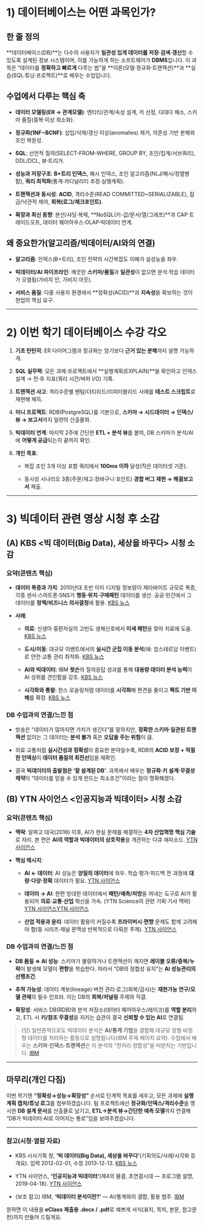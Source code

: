 # 1) 데이터베이스는 어떤 과목인가?

## 한 줄 정의

**데이터베이스(DB)**는 다수의 사용자가 **일관성 있게 데이터를 저장·검색·갱신**할 수 있도록 설계된 정보 시스템이며, 이를 가능하게 하는 소프트웨어가 **DBMS**입니다. 이 과목은 “데이터를 **정확하고 빠르게** 다루는 법”을 **이론(모델·정규화·트랜잭션)**과 **실습(SQL·튜닝·프로젝트)**로 배우는 수업입니다.

## 수업에서 다루는 핵심 축

- **데이터 모델링(ER → 관계모델)**: 엔티티/관계/속성 설계, 키 선정, 다대다 해소, 스키마 품질(중복·이상 최소화).
    
- **정규화(1NF~BCNF)**: 삽입/삭제/갱신 이상(anomalies) 제거, 의존성 기반 분해와 조인 복원성.
    
- **SQL**: 선언적 질의(SELECT-FROM-WHERE, GROUP BY, 조인/집계/서브쿼리), DDL/DCL, 뷰·트리거.
    
- **성능과 저장구조**: **B+트리 인덱스**, 해시 인덱스, 조인 알고리즘(NLJ/해시/정렬병합), **쿼리 최적화**(통계·카디널리티 추정·실행계획).
    
- **트랜잭션과 동시성**: **ACID**, 격리수준(READ COMMITTED~SERIALIZABLE), 잠금/낙관적 제어, **회복(로그/체크포인트)**.
    
- **확장과 최신 동향**: 분산/샤딩·복제, **NoSQL(키-값/문서/열/그래프)**과 CAP 트레이드오프, 데이터 웨어하우스·OLAP·빅데이터 연계.
    

## 왜 중요한가(알고리즘/빅데이터/AI와의 연결)

- **알고리즘**: 인덱스(B+트리), 조인 전략의 시간복잡도 이해가 실성능을 좌우.
    
- **빅데이터/AI 파이프라인**: 깨끗한 **스키마/품질**과 **일관성**이 없으면 분석·학습 데이터가 오염됨(가비지 인, 가비지 아웃).
    
- **서비스 품질**: 다중 사용자 환경에서 **정확성(ACID)**과 **지속성**을 확보하는 것이 현업의 핵심 요구.
    

---

# 2) 이번 학기 데이터베이스 수강 각오

1. **기초 탄탄히**: ER 다이어그램과 정규화는 암기보다 **근거 있는 분해**까지 설명 가능하게.
    
2. **SQL 실무력**: 모든 과제·프로젝트에서 **실행계획(EXPLAIN)**을 확인하고 인덱스 설계 → 전·후 지표(쿼리 시간/버퍼 I/O) 기록.
    
3. **트랜잭션 사고**: 격리수준별 팬텀/더티리드/리피터블리드 사례를 **테스트 스크립트**로 재현해 체득.
    
4. **미니 프로젝트**: RDB(PostgreSQL)를 기본으로, **스키마 → 시드데이터 → 인덱스/뷰 → 보고서**까지 일련의 산출물화.
    
5. **빅데이터 연계**: 마지막 2주에 간단한 **ETL + 분석 뷰**를 붙여, DB 스키마가 분석/AI에 **어떻게 공급**되는지 끝까지 확인.
    
6. **개인 목표**:
    
    - 복잡 조인 3개 이상 포함 쿼리에서 **100ms 이하** 달성(작은 데이터셋 기준).
        
    - 동시성 시나리오 3종(주문/재고·장바구니·포인트) **경합 버그 재현 → 해결보고서** 제출.
        

---

# 3) 빅데이터 관련 영상 시청 후 소감

## (A) KBS <빅 데이터(Big Data), 세상을 바꾸다> 시청 소감

### 요약(콘텐츠 핵심)

- **데이터 폭증과 가치**: 2010년대 초반 이미 디지털 정보량이 제타바이트 규모로 폭증, 각종 센서·스마트폰·SNS가 **행동·위치·구매패턴** 데이터를 생산. 공공·민간에서 그 데이터를 **정책/비즈니스 의사결정**에 활용. [KBS 뉴스](https://news.kbs.co.kr/news/pc/view/view.do?ncd=2428163)
    
- **사례**:
    
    - **의료**: 신생아 중환자실의 고빈도 생체신호에서 **미세 패턴**을 찾아 치료에 도움. [KBS 뉴스](https://news.kbs.co.kr/news/pc/view/view.do?ncd=2428163)
        
    - **도시/이동**: 대규모 이벤트에서의 **실시간 군집 이동 분석**(예: 암스테르담 이벤트)로 안전·교통 관리 최적화. [KBS 뉴스](https://news.kbs.co.kr/news/pc/view/view.do?ncd=2428163)
        
    - **AI와 빅데이터**: IBM **왓슨**의 질의응답 성과를 통해 **대용량 데이터 분석 능력**이 AI 성취를 견인함을 강조. [KBS 뉴스](https://news.kbs.co.kr/news/pc/view/view.do?ncd=2428163)
        
    - **시각화와 통찰**: 한스 로슬링처럼 데이터를 **시각화**해 편견을 줄이고 **팩트 기반 이해**를 확장. [KBS 뉴스](https://news.kbs.co.kr/news/pc/view/view.do?ncd=2428163)
        

### DB 수업과의 연결/느낀 점

- 방송은 “데이터가 많아지면 가치가 생긴다”를 말하지만, **정확한 스키마·일관된 트랜잭션** 없이는 그 데이터는 **분석 불가** 혹은 **오답을 주는 위험**이 큼.
    
- 의료·교통처럼 **실시간성과 정확성**이 중요한 분야일수록, RDB의 **ACID 보장 + 적절한 인덱싱**이 **데이터 품질의 최전선**임을 재확인.
    
- 결국 **빅데이터의 출발점은 ‘잘 설계된 DB’**. 과목에서 배우는 **정규화·키 설계·무결성 제약**이 “데이터를 믿을 수 있게 만드는 최소조건”이라는 점이 명확해졌다.
    

## (B) YTN 사이언스 <인공지능과 빅데이터> 시청 소감

### 요약(콘텐츠 핵심)

- **맥락**: 알파고 대국(2016) 이후, AI가 현실 문제를 해결하는 **4차 산업혁명 핵심 기술**로 자리. 본 편은 **AI의 역할과 빅데이터의 상호작용**을 개관하는 다큐 에피소드. [YTN 사이언스](https://m.science.ytn.co.kr/program/view.php?key=201904190838205540&s_mcd=1336&utm_source=chatgpt.com)
    
- **핵심 메시지**:
    
    - **AI ← 데이터**: AI 성능은 **양질의 데이터**에 좌우. 학습·평가·피드백 전 과정에 **대량·다양·정확** 데이터가 필요. [YTN 사이언스](https://m.science.ytn.co.kr/program/view.php?key=201904190838205540&s_mcd=1336&utm_source=chatgpt.com)
        
    - **데이터 → AI**: 한편 방대한 데이터에서 **패턴/예측/처방**을 꺼내는 도구로 AI가 활용되어 **의료·교통·산업** 혁신을 가속. (YTN Science의 관련 기획·기사 맥락) [YTN 사이언스](https://m.science.ytn.co.kr/broadinfo/broad_view.php?id=1056&mcd=0085&utm_source=chatgpt.com)[YTN 사이언스](https://science.ytn.co.kr/program/program_view.php?key=202011241122199543&s_hcd=&s_mcd=1394&utm_source=chatgpt.com)
        
    - **산업 적용과 윤리**: 데이터 활용이 커질수록 **프라이버시·편향** 문제도 함께 고려해야 함(동 시리즈·채널 문맥상 반복적으로 다뤄온 주제). [YTN 사이언스](https://m.science.ytn.co.kr/broadinfo/broad_view.php?id=1056&mcd=0085&utm_source=chatgpt.com)
        

### DB 수업과의 연결/느낀 점

- **DB 품질 ⇒ AI 성능**: 스키마가 불량하거나 트랜잭션이 깨지면 **레이블 오류/중복/누락**이 발생해 모델이 **편향**을 학습한다. 따라서 “DB의 정합성 유지”는 **AI 성능관리의 선행조건**.
    
- **추적 가능성**: 데이터 계보(lineage)·버전 관리·로그(회복/감사)는 **재현가능 연구/모델 관제**의 필수 인프라. 이는 DB의 **회복/저널링** 주제와 직결.
    
- **확장성**: 서비스 DB(RDB)와 분석 저장소(데이터 웨어하우스/레이크)를 **역할 분리**하고, ETL 시 **키/참조 무결성**을 지키는 습관이 결국 **신뢰할 수 있는 AI**로 연결됨.
    

> (덧) 일반론적으로도 빅데이터 분석은 **AI/통계 기법**을 결합해 대규모 정형·비정형 데이터를 처리하는 활동으로 설명됩니다(IBM 주제 페이지 요약). 수업에서 배우는 **스키마·인덱스·트랜잭션**은 이 분석의 “전처리·정합성”을 떠받치는 기반입니다. [IBM](https://www.ibm.com/kr-ko/think/topics/big-data-analytics?utm_source=chatgpt.com)

---

## 마무리(개인 다짐)

이번 학기엔 **“정확성→성능→확장성”** 순서로 단계적 목표를 세우고, 모든 과제에 **실행계획 캡처/튜닝 로그**를 첨부하겠습니다. 팀 프로젝트에선 **정규화/인덱스/격리수준**을 명시한 **DB 설계 문서**를 산출물로 남기고, **ETL→분석 뷰→간단한 예측 모델**까지 연결해 “DB가 빅데이터·AI로 이어지는 통로”임을 보여주겠습니다.

---

### 참고(시청·열람 자료)

- KBS 시사기획 창, **‘빅 데이터(Big Data), 세상을 바꾸다’**(기획의도/사례/시각화 등 개요). 입력 2012-02-01, 수정 2013-12-13. [KBS 뉴스](https://news.kbs.co.kr/news/pc/view/view.do?ncd=2428163)
    
- YTN 사이언스, **‘인공지능과 빅데이터’**(제4의 물결, 초연결시대 — 프로그램 설명, 2019-04-18). [YTN 사이언스](https://m.science.ytn.co.kr/program/view.php?key=201904190838205540&s_mcd=1336&utm_source=chatgpt.com)
    
- (보조 참고) IBM, **‘빅데이터 분석이란?’** — AI/통계와의 결합, 활용 범주. [IBM](https://www.ibm.com/kr-ko/think/topics/big-data-analytics?utm_source=chatgpt.com)
    

원하면 이 내용을 **eClass 제출용 .docx / .pdf**로 예쁘게 서식(표지, 목차, 본문, 참고문헌)까지 만들어 드릴게요.